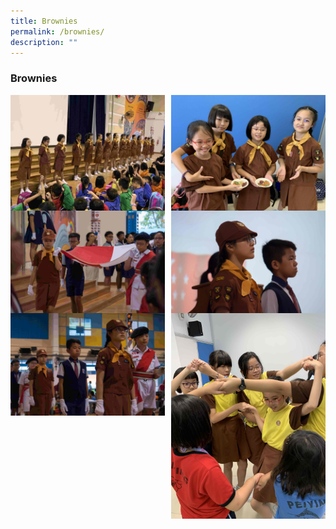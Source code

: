 ```yaml
---
title: Brownies
permalink: /brownies/
description: ""
---
```

### **Brownies**

<img src="/images/brown1.jpg" style="width:49%" align=left>
<img src="/images/brown2.jpg" style="width:49%" align=right>

<br><br><br><br>
<br><br><br><br><br>

<img src="/images/brown3.jpg" style="width:49%" align=left>
<img src="/images/brown4.jpg" style="width:49%" align=right>

<br><br><br><br>
<br><br><br><br>

<img src="/images/brown5.jpg" style="width:49%" align=left>
<img src="/images/brown6.jpg" style="width:49%" align=right>